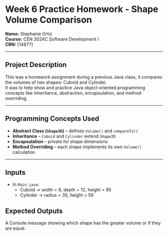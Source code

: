 # Week 6 Practice Homework - Shape Volume Comparison

**Name:** Stephanie Ortiz  
**Course:** CEN 3024C Software Development I  
**CRN:** [14877]  

---

## Project Description
This was a homework assignment during a previous Java class, it compares the volumes of two shapes: Cuboid and Cylinder.  
It was to help show and practice Java object-oriented programming concepts like inheritance, abstraction, encapsulation, and method overriding.

---

## Programming Concepts Used
- **Abstract Class (`Shape3D`)** – defines `Volume()` and `compareTo()`  
- **Inheritance** – `Cuboid` and `Cylinder` extend `Shape3D`  
- **Encapsulation** – private for shape dimensions  
- **Method Overriding** – each shape implements its own `Volume()` calculation   

---

## Inputs
- In `Main.java`:  
  - Cuboid → width = 8, depth = 12, height = 95  
  - Cylinder → radius = 30, height = 59  

## Expected Outputs
A Console message showing which shape has the greater volume or if they are equal.

